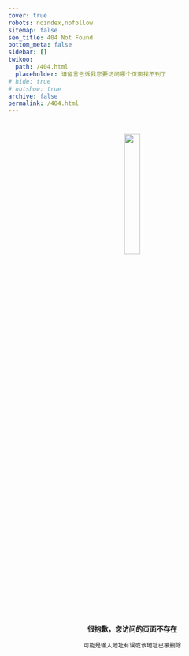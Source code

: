 ```yaml
---
cover: true
robots: noindex,nofollow
sitemap: false
seo_title: 404 Not Found
bottom_meta: false
sidebar: []
twikoo:
  path: /404.html
  placeholder: 请留言告诉我您要访问哪个页面找不到了
# hide: true
# notshow: true
archive: false
permalink: /404.html
---
```

<h1 align ="center"> <img src="../images/icons/pmm.png", width =25%> </h1>
<p align ="center"><strong> 很抱歉，您访问的页面不存在</strong></p>
<p align ="center"><small> 可能是输入地址有误或该地址已被删除</small></p>
